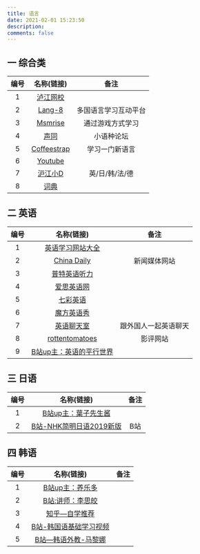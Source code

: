 ```yaml
---
title: 语言
date: 2021-02-01 15:23:50
description: 
comments: false
---
```


## 一 综合类

| 编号 |                 名称(链接)                  |         备注         |
| :--: | :-----------------------------------------: | :------------------: |
|  1   |   [泸江网校](https://class.hujiang.com/)    |                      |
|  2   |        [Lang-8](https://lang-8.com)         | 多国语言学习互动平台 |
|  3   |     [Msmrise](https://www.memrise.com/)     |   通过游戏方式学习   |
|  4   |       [声同](http://www.somdom.com/)        |      小语种论坛      |
|  5   | [Coffeestrap](https://www.coffeestrap.com/) |    学习一门新语言    |
|  6   |     [Youtube](https://www.youtube.com/)     |                      |
|  7   |     [沪江小D](https://www.hjdict.com/)      |    英/日/韩/法/德    |
|  8   |  [词典](https://ko.dict.naver.com/#/main)   |                      |

## 二 英语

| 编号 |                          名称(链接)                          |         备注         |
| :--: | :----------------------------------------------------------: | :------------------: |
|  1   |         [英语学习网站大全](http://www.yywz123.com/)          |                      |
|  2   |         [China Daily](http://www.chinadaily.com.cn/)         |     新闻媒体网站     |
|  3   |           [普特英语听力](https://www.putclub.com/)           |                      |
|  4   |             [爱思英语网](https://www.24en.com/)              |                      |
|  5   |            [七彩英语](http://www.qcenglish.com/)             |                      |
|  6   |          [魔方英语秀](http://www.mofunenglish.com/)          |                      |
|  7   |               [英语聊天室](http://chatto.us/)                | 跟外国人一起英语聊天 |
|  8   |       [rottentomatoes](https://www.rottentomatoes.com)       |       影评网站       |
|  9   | [B站up主：英语的平行世界](https://space.bilibili.com/388576777) |                      |

## 三 日语

| 编号 |                          名称(链接)                          | 备注 |
| :--: | :----------------------------------------------------------: | :--: |
|  1   |  [B站up主：葉子先生酱](https://space.bilibili.com/10957838)  |      |
|  2   | [B站-NHK简明日语2019新版](https://www.bilibili.com/video/BV1WJ411m7RP) | B站  |

## 四 韩语

| 编号 |                          名称(链接)                          | 备注 |
| :--: | :----------------------------------------------------------: | :--: |
|  1   | [B站up主：养乐多](https://www.bilibili.com/video/av17043038) |      |
|  2   | [B站:讲师：李思皎](https://www.bilibili.com/video/BV1w4411e7Bz) |      |
|  3   |   [知乎—自学推荐](https://www.zhihu.com/question/38757452)   |      |
|  4   | [B站-韩国语基础学习视频](https://www.bilibili.com/video/BV1p741127Qv?p=1) |      |
|  5   | [B站—韩语外教-马黎娜](https://space.bilibili.com/283802621?spm_id_from=333.788.b_765f7570696e666f.1) |      |

